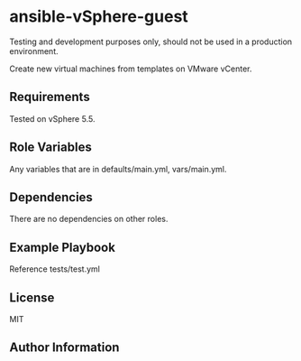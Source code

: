 ansible-vSphere-guest
=====================

Testing and development purposes only, should not be used in a production environment.

Create new virtual machines from templates on VMware vCenter.

Requirements
------------

Tested on vSphere 5.5.

Role Variables
--------------

Any variables that are in defaults/main.yml, vars/main.yml.

Dependencies
------------

There are no dependencies on other roles.

Example Playbook
----------------

Reference tests/test.yml

License
-------

MIT

Author Information
------------------
